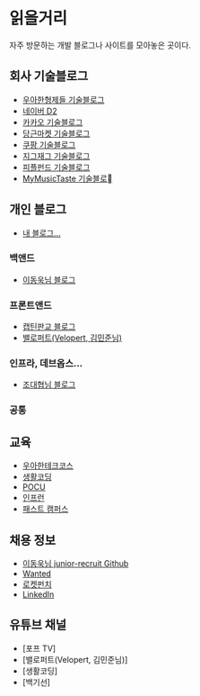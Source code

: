 # 읽을거리
자주 방문하는 개발 블로그나 사이트를 모아놓은 곳이다.

## 회사 기술블로그
- [우아한형제들 기술블로그](http://woowabros.github.io/)
- [네이버 D2](https://d2.naver.com/home)
- [카카오 기술블로그](https://tech.kakao.com/)
- [당근마켓 기술블로그](https://medium.com/daangn)
- [쿠팡 기술블로그](https://medium.com/coupang-tech)
- [지그재그 기술블로그](https://devblog.croquis.com/ko/)
- [피플펀드 기술블로그](https://tech.peoplefund.co.kr/)
- [MyMusicTaste 기술블로](https://mymusictaste.github.io/)


## 개인 블로그
- [내 블로그...](https://velog.io/@codemcd)

### 백앤드
- [이동욱님 블로그](https://jojoldu.tistory.com/)

### 프론트앤드
- [캡틴판교 블로그](https://joshua1988.github.io/tech/)
- [밸로퍼트(Velopert, 김민준님)](https://velog.io/@velopert)

### 인프라, 데브옵스...
- [조대협님 블로그](https://bcho.tistory.com/)

### 공통


## 교육
- [우아한테크코스](https://woowacourse.github.io/)
- [생활코딩](https://opentutorials.org/course/1)
- [POCU](https://pocu.academy/ko)
- [인프런](https://www.inflearn.com/)
- [패스트 캠퍼스](https://www.fastcampus.co.kr/dev_online_algo/?gclid=Cj0KCQiA89zvBRDoARIsAOIePbAna4khr7JwP2g4SgOI1FhtB80HGb5d4RwVGsSifwEhC-qSDAu1uKAaAgwKEALw_wcB)


## 채용 정보
- [이동욱님 junior-recruit Github](https://github.com/jojoldu/junior-recruit-scheduler)
- [Wanted](https://www.wanted.co.kr/)
- [로켓펀치](https://www.rocketpunch.com/)
- [LinkedIn](https://www.linkedin.com/feed/)


## 유튜브 채널
- [포프 TV]
- [밸로퍼트(Velopert, 김민준님)]
- [생활코딩]
- [백기선]
